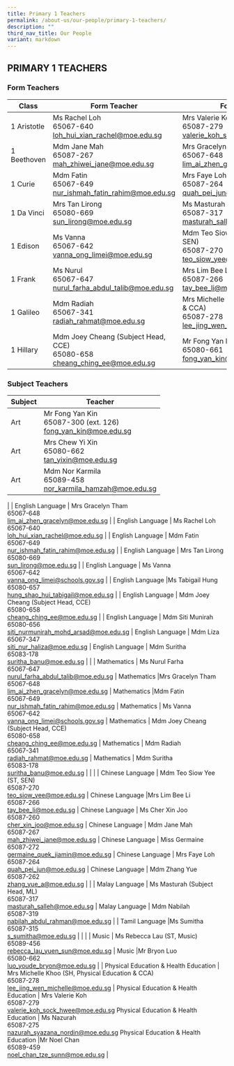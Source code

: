 ```yaml
---
title: Primary 1 Teachers
permalink: /about-us/our-people/primary-1-teachers/
description: ""
third_nav_title: Our People
variant: markdown
---
```

## PRIMARY 1 TEACHERS

### Form Teachers

| Class | Form Teacher | Form Teacher |
|---|---|---|
| 1 Aristotle | Ms Rachel Loh <br>65067-640<br>[loh\_hui\_xian\_rachel@moe.edu.sg](mailto:loh\_hui\_xian\_rachel@moe.edu.sg) | Mrs Valerie Koh<br>65087-279<br>[valerie\_koh\_sock\_hwee@moe.edu.sg](mailto:valerie\_koh\_sock\_hwee@moe.edu.sg) |
| 1 Beethoven | Mdm Jane Mah<br>65087-267<br>[mah\_zhiwei\_jane@moe.edu.sg](mailto:mah\_zhiwei\_jane@moe.edu.sg) | Mrs Gracelyn Tham<br>65067-648<br>[lim\_ai\_zhen\_gracelyn@moe.edu.sg](mailto:lim\_ai\_zhen\_gracelyn@moe.edu.sg) |
| 1 Curie | Mdm Fatin<br>65067-649<br>[nur\_ishmah\_fatin\_rahim@moe.edu.sg](mailto:nur\_ishmah\_fatin\_rahim@moe.edu.sg) | Mrs Faye Loh<br>65087-264<br>[quah\_pei\_jun@moe.edu.sg](mailto:quah\_pei\_jun@moe.edu.sg) |
| 1 Da Vinci | Mrs Tan Lirong<br>65080-669<br>[sun\_lirong@moe.edu.sg](mailto:sun\_lirong@moe.edu.sg) | Ms Masturah  (Subject Head, ML)<br>65087-317<br>[masturah\_salleh@moe.edu.sg](mailto:masturah\_salleh@moe.edu.sg) |
| 1 Edison | Ms Vanna<br>65067-642<br>[vanna\_ong\_limei@moe.edu.sg](mailto:vanna\_ong\_limei@moe.edu.sg) | Mdm Teo Siow Yee  (Senior Teacher, SEN)<br>65087-270<br>[teo\_siow\_yee@moe.edu.sg](mailto:teo\_siow\_yee@moe.edu.sg) |
| 1 Frank | Ms Nurul<br>65067-647<br>[nurul\_farha\_abdul\_talib@moe.edu.sg](mailto:nurul\_farha\_abdul\_talib@moe.edu.sg) | Mrs Lim Bee Li<br>65087-266<br>[tay\_bee\_li@moe.edu.sg](mailto:tay\_bee\_li@moe.edu.sg) | 
| 1 Galileo | Mdm Radiah<br>65067-341<br>[radiah\_rahmat@moe.edu.sg](mailto:radiah\_rahmat@moe.edu.sg) | Mrs Michelle Khoo (Subject Head, PE &amp; CCA)<br>65087-278<br>[lee\_jing\_wen\_michelle@moe.edu.sg](mailto:lee\_jing\_wen\_michelle@moe.edu.sg) |
| 1 Hillary |Mdm Joey Cheang (Subject Head, CCE)<br>65080-658<br>[cheang\_ching\_ee@moe.edu.sg](mailto:cheang\_ching\_ee@moe.edu.sg) | Mr Fong Yan Kin<br>65080-661<br>[fong\_yan\_kin@moe.edu.sg](mailto:fong\_yan\_kin@moe.edu.sg) |


### Subject Teachers

| Subject | Teacher |
|---|---|
| Art | Mr Fong Yan Kin<br>65087-300 (ext. 126)<br>[fong_yan_kin@moe.edu.sg](mailto:fong_yan_kin@moe.edu.sg) |
| Art |Mrs Chew Yi Xin<br>65080-662<br>[tan\_yixin@moe.edu.sg](mailto:tan\_yixin@moe.edu.sg) |
| Art |Mdm Nor Karmila<br>65089-458<br>[nor\_karmila\_hamzah@moe.edu.sg](mailto:nor\_karmila\_hamzah@moe.edu.sg) |
|
| English Language |  Mrs Gracelyn Tham <br>65067-648<br>[lim\_ai\_zhen\_gracelyn@moe.edu.sg](mailto:lim\_ai\_zhen\_gracelyn@moe.edu.sg) |
| English Language |  Ms Rachel Loh<br>65067-640<br>[loh\_hui\_xian\_rachel@moe.edu.sg](mailto:loh\_hui\_xian\_rachel@moe.edu.sg) |
| English Language | Mdm Fatin<br>65067-649<br>[nur\_ishmah\_fatin\_rahim@moe.edu.sg](mailto:nur\_ishmah\_fatin\_rahim@moe.edu.sg) |
| English Language | Mrs Tan Lirong<br>65080-669<br>[sun\_lirong@moe.edu.sg](mailto:sun\_lirong@moe.edu.sg) |
| English Language | Ms Vanna<br>65067-642<br>[vanna\_ong\_limei@schools.gov.sg](mailto:vanna\_ong\_limei@schools.gov.sg) |
| English Language |Ms Tabigail Hung<br>65080-657<br>[hung\_shao\_hui\_tabigail@moe.edu.sg](mailto:hung\_shao\_hui\_tabigail@moe.edu.sg) |
| English Language | Mdm Joey Cheang (Subject Head, CCE)<br>65080-658<br>[cheang\_ching\_ee@moe.edu.sg](mailto:cheang\_ching\_ee@moe.edu.sg)  |
| English Language | Mdm Siti Munirah<br>65080-656<br>[siti\_nurmunirah\_mohd\_arsad@moe.edu.sg](mailto:siti\_nurmunirah\_mohd\_arsad@moe.edu.sg)  |
 English Language | Mdm Liza<br>65067-347<br>[siti\_nur\_haliza@moe.edu.sg](mailto:siti\_nur\_haliza@moe.edu.sg)
| English Language | Mdm Suritha<br>65083-178<br>[suritha\_banu@moe.edu.sg](mailto:suritha\_banu@moe.edu.sg) |
| 
| Mathematics | Ms Nurul Farha<br>65067-647<br>[nurul\_farha\_abdul\_talib@moe.edu.sg](mailto:nurul\_farha\_abdul\_talib@moe.edu.sg) |
Mathematics |Mrs Gracelyn Tham <br>65067-648<br>[lim\_ai\_zhen\_gracelyn@moe.edu.sg](mailto:lim\_ai\_zhen\_gracelyn@moe.edu.sg) |
Mathematics |Mdm Fatin<br>65067-649<br>[nur\_ishmah\_fatin\_rahim@moe.edu.sg](mailto:nur\_ishmah\_fatin\_rahim@moe.edu.sg) |
Mathematics |  Ms Vanna<br>65067-642<br>[vanna\_ong\_limei@schools.gov.sg](mailto:vanna\_ong\_limei@schools.gov.sg) |
Mathematics | Mdm Joey Cheang (Subject Head, CCE)<br>65080-658<br>[cheang\_ching\_ee@moe.edu.sg](mailto:cheang\_ching\_ee@moe.edu.sg) |
Mathematics | Mdm Radiah<br>65067-341<br>[radiah\_rahmat@moe.edu.sg](mailto:radiah\_rahmat@moe.edu.sg) |
Mathematics |  Mdm Suritha<br>65083-178<br>[suritha\_banu@moe.edu.sg](mailto:suritha\_banu@moe.edu.sg) | |
|
| Chinese Language  | Mdm Teo Siow Yee (ST, SEN)<br>65087-270<br>[teo\_siow\_yee@moe.edu.sg](mailto:teo\_siow\_yee@moe.edu.sg) |
Chinese Language  |Mrs Lim Bee Li<br>65087-266<br>[tay\_bee\_li@moe.edu.sg](mailto:tay\_bee\_li@moe.edu.sg) |
Chinese Language  | Ms Cher Xin Joo<br>65087-260<br>[cher\_xin\_joo@moe.edu.sg](mailto:cher\_xin\_joo@moe.edu.sg) |
Chinese Language  | Mdm Jane Mah<br>65087-267<br>[mah\_zhiwei\_jane@moe.edu.sg](mailto:mah\_zhiwei\_jane@moe.edu.sg)  |
Chinese Language  | Miss Germaine<br>65087-272<br>[germaine\_quek\_jiamin@moe.edu.sg](mailto:germaine\_quek\_jiamin@moe.edu.sg) |
Chinese Language  | Mrs Faye Loh<br>65087-264<br>[quah\_pei\_jun@moe.edu.sg](mailto:quah\_pei\_jun@moe.edu.sg) |
Chinese Language  | Mdm Zhang Yue<br>65087-262<br>[zhang\_yue\_a@moe.edu.sg](mailto:zhang\_yue\_a@moe.edu.sg) |
|
| Malay Language | Ms Masturah  (Subject Head, ML)<br>65087-317<br>[masturah\_salleh@moe.edu.sg](mailto:masturah\_salleh@moe.edu.sg) |
Malay Language | Mdm Nabilah<br>65087-319 <br>[nabilah\_abdul\_rahman@moe.edu.sg](mailto:nabilah\_abdul\_rahman@moe.edu.sg)
|
| Tamil Language |Ms Sumitha<br>65087-315<br>[s\_sumitha@moe.edu.sg](mailto:s\_sumitha@moe.edu.sg) |
|
|
| Music | Ms Rebecca Lau (ST, Music)<br>65089-456<br>[rebecca\_lau\_yuen\_sun@moe.edu.sg](mailto:rebecca\_lau\_yuen\_sun@moe.edu.sg) |
Music |Mr Bryon Luo<br>65080-662<br>[luo\_youde\_bryon@moe.edu.sg](mailto:luo\_youde\_bryon@moe.edu.sg) 
|
| Physical Education &amp; Health Education | Mrs Michelle Khoo (SH, Physical Education &amp; CCA)<br>65087-278<br>[lee\_jing\_wen\_michelle@moe.edu.sg](mailto:lee\_jing\_wen\_michelle@moe.edu.sg) |
Physical Education &amp; Health Education | Mrs Valerie Koh<br>65087-279<br>[valerie\_koh\_sock\_hwee@moe.edu.sg](mailto:valerie\_koh\_sock\_hwee@moe.edu.sg)
Physical Education &amp; Health Education | Ms Nazurah<br>65087-275<br>[nazurah\_syazana\_nordin@moe.edu.sg](mailto:nazurah\_syazana\_nordin@moe.edu.sg)
Physical Education &amp; Health Education |Mr Noel Chan<br>65089-459 <br>[noel\_chan\_tze\_sunn@moe.edu.sg](mailto:noel\_chan\_tze\_sunn@moe.edu.sg)
|